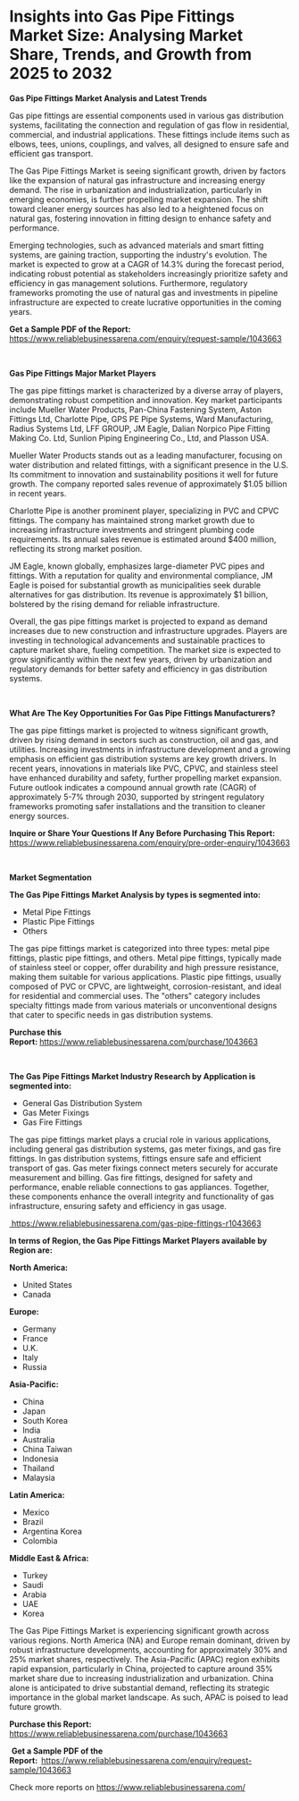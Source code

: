 <p><h1>Insights into Gas Pipe Fittings Market Size: Analysing Market Share, Trends, and Growth from 2025 to 2032</h1></p><p><strong>Gas Pipe Fittings Market Analysis and Latest Trends</strong></p>
<p><p>Gas pipe fittings are essential components used in various gas distribution systems, facilitating the connection and regulation of gas flow in residential, commercial, and industrial applications. These fittings include items such as elbows, tees, unions, couplings, and valves, all designed to ensure safe and efficient gas transport.</p><p>The Gas Pipe Fittings Market is seeing significant growth, driven by factors like the expansion of natural gas infrastructure and increasing energy demand. The rise in urbanization and industrialization, particularly in emerging economies, is further propelling market expansion. The shift toward cleaner energy sources has also led to a heightened focus on natural gas, fostering innovation in fitting design to enhance safety and performance.</p><p>Emerging technologies, such as advanced materials and smart fitting systems, are gaining traction, supporting the industry's evolution. The market is expected to grow at a CAGR of 14.3% during the forecast period, indicating robust potential as stakeholders increasingly prioritize safety and efficiency in gas management solutions. Furthermore, regulatory frameworks promoting the use of natural gas and investments in pipeline infrastructure are expected to create lucrative opportunities in the coming years.</p></p>
<p><strong>Get a Sample PDF of the Report:&nbsp;</strong> <a href="https://www.reliablebusinessarena.com/enquiry/request-sample/1043663?utm_campaign=3212&utm_medium=2&utm_source=Github&utm_content=ia&utm_term=10042025&utm_id=gas-pipe-fittings">https://www.reliablebusinessarena.com/enquiry/request-sample/1043663</a></p>
<p>&nbsp;</p>
<p><strong>Gas Pipe Fittings Major Market Players</strong></p>
<p><p>The gas pipe fittings market is characterized by a diverse array of players, demonstrating robust competition and innovation. Key market participants include Mueller Water Products, Pan-China Fastening System, Aston Fittings Ltd, Charlotte Pipe, GPS PE Pipe Systems, Ward Manufacturing, Radius Systems Ltd, LFF GROUP, JM Eagle, Dalian Norpico Pipe Fitting Making Co. Ltd, Sunlion Piping Engineering Co., Ltd, and Plasson USA.</p><p>Mueller Water Products stands out as a leading manufacturer, focusing on water distribution and related fittings, with a significant presence in the U.S. Its commitment to innovation and sustainability positions it well for future growth. The company reported sales revenue of approximately $1.05 billion in recent years.</p><p>Charlotte Pipe is another prominent player, specializing in PVC and CPVC fittings. The company has maintained strong market growth due to increasing infrastructure investments and stringent plumbing code requirements. Its annual sales revenue is estimated around $400 million, reflecting its strong market position.</p><p>JM Eagle, known globally, emphasizes large-diameter PVC pipes and fittings. With a reputation for quality and environmental compliance, JM Eagle is poised for substantial growth as municipalities seek durable alternatives for gas distribution. Its revenue is approximately $1 billion, bolstered by the rising demand for reliable infrastructure.</p><p>Overall, the gas pipe fittings market is projected to expand as demand increases due to new construction and infrastructure upgrades. Players are investing in technological advancements and sustainable practices to capture market share, fueling competition. The market size is expected to grow significantly within the next few years, driven by urbanization and regulatory demands for better safety and efficiency in gas distribution systems.</p></p>
<p>&nbsp;</p>
<p><strong>What Are The Key Opportunities For Gas Pipe Fittings Manufacturers?</strong></p>
<p><p>The gas pipe fittings market is projected to witness significant growth, driven by rising demand in sectors such as construction, oil and gas, and utilities. Increasing investments in infrastructure development and a growing emphasis on efficient gas distribution systems are key growth drivers. In recent years, innovations in materials like PVC, CPVC, and stainless steel have enhanced durability and safety, further propelling market expansion. Future outlook indicates a compound annual growth rate (CAGR) of approximately 5-7% through 2030, supported by stringent regulatory frameworks promoting safer installations and the transition to cleaner energy sources.</p></p>
<p><strong>Inquire or Share Your Questions If Any Before Purchasing This Report:</strong> <a href="https://www.reliablebusinessarena.com/enquiry/pre-order-enquiry/1043663?utm_campaign=3212&utm_medium=2&utm_source=Github&utm_content=ia&utm_term=10042025&utm_id=gas-pipe-fittings">https://www.reliablebusinessarena.com/enquiry/pre-order-enquiry/1043663</a></p>
<p>&nbsp;</p>
<p><strong>Market Segmentation</strong></p>
<p><strong>The Gas Pipe Fittings Market Analysis by types is segmented into:</strong></p>
<p><ul><li>Metal Pipe Fittings</li><li>Plastic Pipe Fittings</li><li>Others</li></ul></p>
<p><p>The gas pipe fittings market is categorized into three types: metal pipe fittings, plastic pipe fittings, and others. Metal pipe fittings, typically made of stainless steel or copper, offer durability and high pressure resistance, making them suitable for various applications. Plastic pipe fittings, usually composed of PVC or CPVC, are lightweight, corrosion-resistant, and ideal for residential and commercial uses. The "others" category includes specialty fittings made from various materials or unconventional designs that cater to specific needs in gas distribution systems.</p></p>
<p><strong>Purchase this Report:&nbsp;</strong><a href="https://www.reliablebusinessarena.com/purchase/1043663?utm_campaign=3212&utm_medium=2&utm_source=Github&utm_content=ia&utm_term=10042025&utm_id=gas-pipe-fittings">https://www.reliablebusinessarena.com/purchase/1043663</a></p>
<p>&nbsp;</p>
<p><strong>The Gas Pipe Fittings Market Industry Research by Application is segmented into:</strong></p>
<p><ul><li>General Gas Distribution System</li><li>Gas Meter Fixings</li><li>Gas Fire Fittings</li></ul></p>
<p><p>The gas pipe fittings market plays a crucial role in various applications, including general gas distribution systems, gas meter fixings, and gas fire fittings. In gas distribution systems, fittings ensure safe and efficient transport of gas. Gas meter fixings connect meters securely for accurate measurement and billing. Gas fire fittings, designed for safety and performance, enable reliable connections to gas appliances. Together, these components enhance the overall integrity and functionality of gas infrastructure, ensuring safety and efficiency in gas usage.</p></p>
<p><a href="https://www.reliablebusinessarena.com/gas-pipe-fittings-r1043663?utm_campaign=3212&utm_medium=2&utm_source=Github&utm_content=ia&utm_term=10042025&utm_id=gas-pipe-fittings">&nbsp;https://www.reliablebusinessarena.com/gas-pipe-fittings-r1043663</a></p>
<p><strong>In terms of Region, the Gas Pipe Fittings Market Players available by Region are:</strong></p>
<p>
    <p> <strong> North America: </strong>
        <ul>
            <li>United States</li>
            <li>Canada</li>
        </ul>
        </p> 
    <p> <strong> Europe: </strong>
        <ul>
            <li>Germany</li>
            <li>France</li>
            <li>U.K.</li>
            <li>Italy</li>
            <li>Russia</li>
        </ul>
        </p> 
    <p> <strong> Asia-Pacific: </strong>
        <ul>
            <li>China</li>
            <li>Japan</li>
            <li>South Korea</li>
            <li>India</li>
            <li>Australia</li>
            <li>China Taiwan</li>
            <li>Indonesia</li>
            <li>Thailand</li>
            <li>Malaysia</li>
        </ul>
        </p> 
    <p> <strong> Latin America: </strong>
        <ul>
            <li>Mexico</li>
            <li>Brazil</li>
            <li>Argentina Korea</li>
            <li>Colombia</li>
        </ul>
        </p> 
    <p> <strong> Middle East & Africa: </strong>
        <ul>
            <li>Turkey</li>
            <li>Saudi</li>
            <li>Arabia</li>
            <li>UAE</li>
            <li>Korea</li>
        </ul>
    </p>
    </p>
<p><p>The Gas Pipe Fittings Market is experiencing significant growth across various regions. North America (NA) and Europe remain dominant, driven by robust infrastructure developments, accounting for approximately 30% and 25% market shares, respectively. The Asia-Pacific (APAC) region exhibits rapid expansion, particularly in China, projected to capture around 35% market share due to increasing industrialization and urbanization. China alone is anticipated to drive substantial demand, reflecting its strategic importance in the global market landscape. As such, APAC is poised to lead future growth.</p></p>
<p><strong>Purchase this Report: </strong><a href="https://www.reliablebusinessarena.com/purchase/1043663?utm_campaign=3212&utm_medium=2&utm_source=Github&utm_content=ia&utm_term=10042025&utm_id=gas-pipe-fittings">https://www.reliablebusinessarena.com/purchase/1043663</a></p>
<p>&nbsp;<strong>Get a Sample PDF of the Report:&nbsp;&nbsp;</strong><a href="https://www.reliablebusinessarena.com/enquiry/request-sample/1043663?utm_campaign=3212&utm_medium=2&utm_source=Github&utm_content=ia&utm_term=10042025&utm_id=gas-pipe-fittings">https://www.reliablebusinessarena.com/enquiry/request-sample/1043663</a></p>
<p><strong></strong></p>
<p>Check more reports on <a href="https://www.reliablebusinessarena.com/?utm_campaign=3212&utm_medium=2&utm_source=Github&utm_content=ia&utm_term=10042025&utm_id=gas-pipe-fittings">https://www.reliablebusinessarena.com/</a></p>